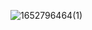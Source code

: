 ![1652796464(1)](https://user-images.githubusercontent.com/68007558/168830738-87fc5f3c-7789-4210-96ae-167ccbc82dfe.png)

